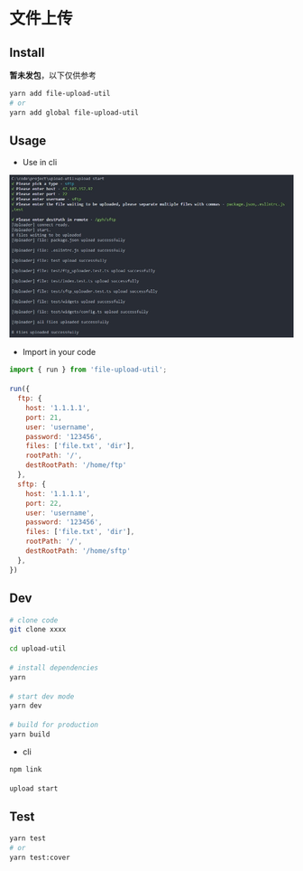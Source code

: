 # 文件上传

## Install

**暂未发包**，以下仅供参考
```bash
yarn add file-upload-util
# or
yarn add global file-upload-util
```
## Usage

- Use in cli

![cli](./screenshot/cli-demo.jpg)

- Import in your code

```js
import { run } from 'file-upload-util';

run({
  ftp: {
    host: '1.1.1.1',
    port: 21,
    user: 'username',
    password: '123456',
    files: ['file.txt', 'dir'],
    rootPath: '/',
    destRootPath: '/home/ftp'
  },
  sftp: {
    host: '1.1.1.1',
    port: 22,
    user: 'username',
    password: '123456',
    files: ['file.txt', 'dir'],
    rootPath: '/',
    destRootPath: '/home/sftp'
  },
})
```

## Dev

```bash
# clone code
git clone xxxx

cd upload-util

# install dependencies
yarn

# start dev mode
yarn dev

# build for production
yarn build
```

- cli

```bash
npm link

upload start
```

## Test

```bash
yarn test
# or
yarn test:cover
```